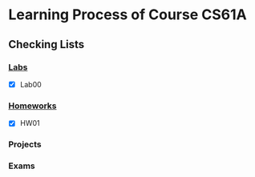 # Learning Process of Course CS61A
## Checking Lists  
### [Labs](https://github.com/pengfeilyu-de/CS61A-g/tree/main/Labs)
- [x] Lab00
### [Homeworks](https://github.com/pengfeilyu-de/CS61A-g/tree/main/HW)
- [x] HW01
### Projects
### Exams
